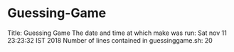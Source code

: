 # Guessing-Game
Title: Guessing Game
The date and time at which make was run: Sat nov 11 23:23:32 IST 2018
Number of lines contained in guessinggame.sh: 20
